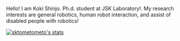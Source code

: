 Hello! I am Koki Shinjo. Ph.d. student at JSK Laboratory!.
My research interests are general robotics, human robot interaction, and assist of disabled people with robotics!

[![sktometometo's stats](https://github-readme-stats-ten-omega-58.vercel.app/api?username=sktometometo&count_private=true&show_icons=true)](https://github.com/sktometometo)

<!--
**sktometometo/sktometometo** is a ✨ _special_ ✨ repository because its `README.md` (this file) appears on your GitHub profile.

Here are some ideas to get you started:

- 🔭 I’m currently working on ...
- 🌱 I’m currently learning Large Language Models
- 👯 I’m looking to collaborate on ...
- 🤔 I’m looking for help with ...
- 💬 Ask me about ...
- 📫 How to reach me: ...
- 😄 Pronouns: ...
- ⚡ Fun fact: ...
-->
